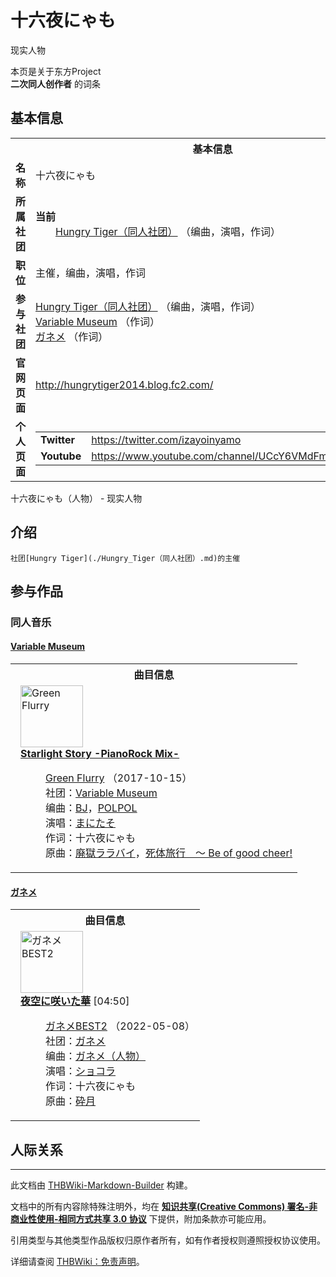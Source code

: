# 十六夜にゃも

<!-- source html: G:\repos\THBWiki-Markdown-Builder\THBWikiMarkdown\Temp\main\6\67\ns0%3A%E5%8D%81%E5%85%AD%E5%A4%9C%E3%81%AB%E3%82%83%E3%82%82.html -->

现实人物

本页是关于东方Project  
 **二次同人创作者** 的词条
## 基本信息

<table><tbody><tr><th colspan="3">基本信息</th></tr><tr><td class="label"><b>名称</b></td><td> 十六夜にゃも </td></tr><tr><td class="label"><b>所属社团</b></td><td><b>当前</b><div style="margin-left:2em;"><a href="./Hungry_Tiger（同人社团）.md" title="Hungry Tiger（同人社团）">Hungry Tiger（同人社团）</a> （编曲，演唱，作词）</div></td></tr><tr><td class="label"><b>职位</b></td><td>主催，编曲，演唱，作词</td></tr><tr><td class="label"><b>参与社团</b></td><td><a href="./Hungry_Tiger（同人社团）.md" title="Hungry Tiger（同人社团）">Hungry Tiger（同人社团）</a> （编曲，演唱，作词）<br><a href="./Variable_Museum.md" title="Variable Museum">Variable Museum</a> （作词）<br><a href="./ガネメ.md" title="ガネメ">ガネメ</a> （作词）</td></tr><tr><td class="label"><b>官网页面</b></td><td><a rel="nofollow" class="external free" href="http://hungrytiger2014.blog.fc2.com/">http://hungrytiger2014.blog.fc2.com/</a></td></tr><tr><td class="label"><b>个人页面</b></td><td><table border="0" cellspacing="0" cellpadding="0"><tbody><tr><td><b>Twitter</b></td><td><a rel="nofollow" class="external free" href="https://twitter.com/izayoinyamo">https://twitter.com/izayoinyamo</a></td></tr><tr><td><b>Youtube</b></td><td><a rel="nofollow" class="external free" href="https://www.youtube.com/channel/UCcY6VMdFmltlqpYXFnQuDFg">https://www.youtube.com/channel/UCcY6VMdFmltlqpYXFnQuDFg</a></td></tr></tbody></table></td></tr></tbody></table>

十六夜にゃも（人物） - 现实人物
## 介绍
```
社团[Hungry Tiger](./Hungry_Tiger（同人社团）.md)的主催
```

## 参与作品
### 同人音乐
#### [Variable Museum](./Variable_Museum.md)

<table><tbody><tr><th colspan="2">曲目信息</th></tr><tr><td colspan="2" style="padding-left: 1em;"><div class="floatright"><a href="./文件-Green_Flurry封面.jpg.md" class="image" title="Green Flurry"><img alt="Green Flurry" src="https://upload.thwiki.cc/thumb/f/f5/Green_Flurry%E5%B0%81%E9%9D%A2.jpg/100px-Green_Flurry%E5%B0%81%E9%9D%A2.jpg" decoding="async" loading="lazy" width="100" height="99" srcset="https://upload.thwiki.cc/thumb/f/f5/Green_Flurry%E5%B0%81%E9%9D%A2.jpg/150px-Green_Flurry%E5%B0%81%E9%9D%A2.jpg 1.5x, https://upload.thwiki.cc/thumb/f/f5/Green_Flurry%E5%B0%81%E9%9D%A2.jpg/200px-Green_Flurry%E5%B0%81%E9%9D%A2.jpg 2x" data-file-width="318" data-file-height="315"></a></div><b><a href="/Green_Flurry#3" title="Green Flurry">Starlight Story -PianoRock Mix-</a></b><dl><dd><a href="/Green_Flurry" title="Green Flurry">Green Flurry</a> （2017-10-15）<br>社团：<a href="./Variable_Museum.md" title="Variable Museum">Variable Museum</a><br>编曲：<a href="/index.php?title=BJ&amp;action=edit&amp;redlink=1" class="new" title="BJ（页面不存在）">BJ</a>，<a href="/index.php?title=POLPOL&amp;action=edit&amp;redlink=1" class="new" title="POLPOL（页面不存在）">POLPOL</a><br>演唱：<a href="./まにたそ.md" title="まにたそ">まにたそ</a><br>作词：<a class="mw-selflink selflink">十六夜にゃも</a><br>原曲：<a href="./废狱摇篮曲.md" title="废狱摇篮曲" unred="">廃獄ララバイ</a>，<a href="./尸体旅行_～_Be_of_good_cheer!.md" title="尸体旅行 ～ Be of good cheer!" unred="">死体旅行　～ Be of good cheer!</a><br></dd></dl></td></tr></tbody></table>


#### [ガネメ](./ガネメ.md)

<table><tbody><tr><th colspan="2">曲目信息</th></tr><tr><td colspan="2" style="padding-left: 1em;"><div class="floatright"><a href="./文件-ガネメBEST2封面.jpg.md" class="image" title="ガネメBEST2"><img alt="ガネメBEST2" src="https://upload.thwiki.cc/thumb/8/8d/%E3%82%AC%E3%83%8D%E3%83%A1BEST2%E5%B0%81%E9%9D%A2.jpg/100px-%E3%82%AC%E3%83%8D%E3%83%A1BEST2%E5%B0%81%E9%9D%A2.jpg" decoding="async" loading="lazy" width="100" height="99" srcset="https://upload.thwiki.cc/thumb/8/8d/%E3%82%AC%E3%83%8D%E3%83%A1BEST2%E5%B0%81%E9%9D%A2.jpg/150px-%E3%82%AC%E3%83%8D%E3%83%A1BEST2%E5%B0%81%E9%9D%A2.jpg 1.5x, https://upload.thwiki.cc/thumb/8/8d/%E3%82%AC%E3%83%8D%E3%83%A1BEST2%E5%B0%81%E9%9D%A2.jpg/200px-%E3%82%AC%E3%83%8D%E3%83%A1BEST2%E5%B0%81%E9%9D%A2.jpg 2x" data-file-width="1035" data-file-height="1023"></a></div><b><a href="/%E3%82%AC%E3%83%8D%E3%83%A1BEST2#9" title="ガネメBEST2">夜空に咲いた華</a></b> &#91;04:50&#93;<dl><dd><a href="./ガネメBEST2.md" title="ガネメBEST2">ガネメBEST2</a> （2022-05-08）<br>社团：<a href="./ガネメ.md" title="ガネメ">ガネメ</a><br>编曲：<a href="./ガネメ（人物）.md" title="ガネメ（人物）">ガネメ（人物）</a><br>演唱：<a href="./ショコラ.md" title="ショコラ">ショコラ</a><br>作词：<a class="mw-selflink selflink">十六夜にゃも</a><br>原曲：<a href="./碎月.md" title="碎月" unred="">砕月</a><br></dd></dl></td></tr></tbody></table>


## 人际关系




---

此文档由 [THBWiki-Markdown-Builder](https://github.com/Delsin-Yu/THBWiki-Markdown-Builder) 构建。

文档中的所有内容除特殊注明外，均在 [**知识共享(Creative Commons) 署名-非商业性使用-相同方式共享 3.0 协议**](https://creativecommons.org/licenses/by-sa/3.0/deed.zh-hans) 下提供，附加条款亦可能应用。

引用类型与其他类型作品版权归原作者所有，如有作者授权则遵照授权协议使用。

详细请查阅 [THBWiki：免责声明](https://thbwiki.cc/THBWiki:%E5%85%8D%E8%B4%A3%E5%A3%B0%E6%98%8E)。

